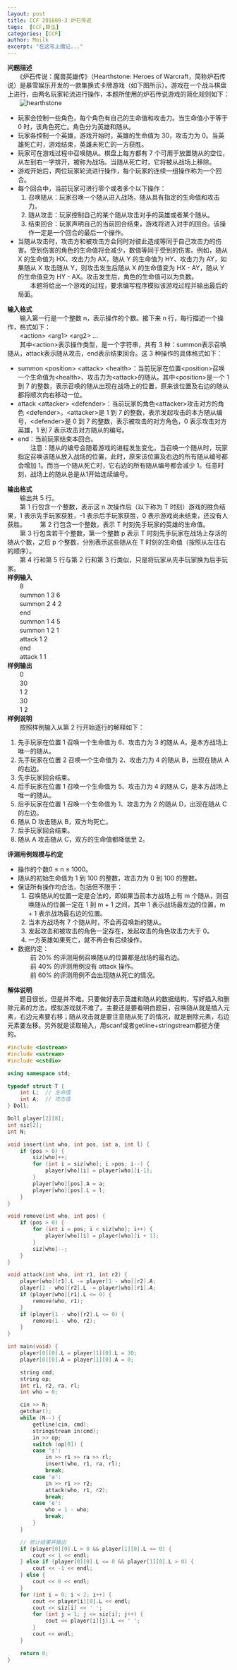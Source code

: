 ```yaml
---
layout: post
title: CCF 201609-3 炉石传说
tags:  [CCF,算法]
categories: [CCF]
author: Moilk
excerpt: "在这写上摘记..."
---
```


**问题描述**  
　　《炉石传说：魔兽英雄传》（Hearthstone: Heroes of Warcraft，简称炉石传说）是暴雪娱乐开发的一款集换式卡牌游戏（如下图所示）。游戏在一个战斗棋盘上进行，由两名玩家轮流进行操作，本题所使用的炉石传说游戏的简化规则如下：  
　　![hearthstone]({{site.baseurl}}/assets/images/ccf/hearthstone.jpg)  

* 玩家会控制一些角色，每个角色有自己的生命值和攻击力。当生命值小于等于 0 时，该角色死亡。角色分为英雄和随从。  
* 玩家各控制一个英雄，游戏开始时，英雄的生命值为 30，攻击力为 0。当英雄死亡时，游戏结束，英雄未死亡的一方获胜。  
* 玩家可在游戏过程中召唤随从。棋盘上每方都有 7 个可用于放置随从的空位，从左到右一字排开，被称为战场。当随从死亡时，它将被从战场上移除。  
* 游戏开始后，两位玩家轮流进行操作，每个玩家的连续一组操作称为一个回合。  
* 每个回合中，当前玩家可进行零个或者多个以下操作：  
    1) 召唤随从：玩家召唤一个随从进入战场，随从具有指定的生命值和攻击力。  
    2) 随从攻击：玩家控制自己的某个随从攻击对手的英雄或者某个随从。  
    3) 结束回合：玩家声明自己的当前回合结束，游戏将进入对手的回合。该操作一定是一个回合的最后一个操作。  
* 当随从攻击时，攻击方和被攻击方会同时对彼此造成等同于自己攻击力的伤害。受到伤害的角色的生命值将会减少，数值等同于受到的伤害。例如，随从 X 的生命值为 HX、攻击力为 AX，随从 Y 的生命值为 HY、攻击力为 AY，如果随从 X 攻击随从 Y，则攻击发生后随从 X 的生命值变为 HX - AY，随从 Y 的生命值变为 HY - AX。攻击发生后，角色的生命值可以为负数。  
　　本题将给出一个游戏的过程，要求编写程序模拟该游戏过程并输出最后的局面。  

**输入格式**  
　　输入第一行是一个整数 n，表示操作的个数。接下来 n 行，每行描述一个操作，格式如下：  
　　&lt;action> &lt;arg1> &lt;arg2> ...  
　　其中&lt;action>表示操作类型，是一个字符串，共有 3 种：summon表示召唤随从，attack表示随从攻击，end表示结束回合。这 3 种操作的具体格式如下：  

* summon &lt;position> &lt;attack> &lt;health>：当前玩家在位置&lt;position>召唤一个生命值为&lt;health>、攻击力为&lt;attack>的随从。其中&lt;position>是一个 1 到 7 的整数，表示召唤的随从出现在战场上的位置，原来该位置及右边的随从都将顺次向右移动一位。  
* attack &lt;attacker> &lt;defender>：当前玩家的角色&lt;attacker>攻击对方的角色 &lt;defender>。&lt;attacker>是 1 到 7 的整数，表示发起攻击的本方随从编号，&lt;defender>是 0 到 7 的整数，表示被攻击的对方角色，0 表示攻击对方英雄，1 到 7 表示攻击对方随从的编号。  
* end：当前玩家结束本回合。  
　　注意：随从的编号会随着游戏的进程发生变化，当召唤一个随从时，玩家指定召唤该随从放入战场的位置，此时，原来该位置及右边的所有随从编号都会增加 1。而当一个随从死亡时，它右边的所有随从编号都会减少 1。任意时刻，战场上的随从总是从1开始连续编号。  

**输出格式**  
　　输出共 5 行。  
　　第 1 行包含一个整数，表示这 n 次操作后（以下称为 T 时刻）游戏的胜负结果，1 表示先手玩家获胜，-1 表示后手玩家获胜，0 表示游戏尚未结束，还没有人获胜。
　　第 2 行包含一个整数，表示 T 时刻先手玩家的英雄的生命值。  
　　第 3 行包含若干个整数，第一个整数 p 表示 T 时刻先手玩家在战场上存活的随从个数，之后 p 个整数，分别表示这些随从在 T 时刻的生命值（按照从左往右的顺序）。  
　　第 4 行和第 5 行与第 2 行和第 3 行类似，只是将玩家从先手玩家换为后手玩家。  
**样例输入**  
　　8  
　　summon 1 3 6  
　　summon 2 4 2  
　　end  
　　summon 1 4 5  
　　summon 1 2 1  
　　attack 1 2  
　　end  
　　attack 1 1  
**样例输出**  
　　0  
　　30  
　　1 2  
　　30  
　　1 2  
**样例说明**  
　　按照样例输入从第 2 行开始逐行的解释如下：  

1. 先手玩家在位置 1 召唤一个生命值为 6、攻击力为 3 的随从 A，是本方战场上唯一的随从。  
2. 先手玩家在位置 2 召唤一个生命值为 2、攻击力为 4 的随从 B，出现在随从 A 的右边。  
3. 先手玩家回合结束。  
4. 后手玩家在位置 1 召唤一个生命值为 5、攻击力为 4 的随从 C，是本方战场上唯一的随从。  
5. 后手玩家在位置 1 召唤一个生命值为 1、攻击力为 2 的随从 D，出现在随从 C 的左边。  
6. 随从 D 攻击随从 B，双方均死亡。  
7. 后手玩家回合结束。  
8. 随从 A 攻击随从 C，双方的生命值都降低至 2。  

**评测用例规模与约定**  

* 操作的个数0 ≤ n ≤ 1000。  
* 随从的初始生命值为 1 到 100 的整数，攻击力为 0 到 100 的整数。  
* 保证所有操作均合法，包括但不限于：  
    1) 召唤随从的位置一定是合法的，即如果当前本方战场上有 m 个随从，则召唤随从的位置一定在 1 到 m + 1 之间，其中 1 表示战场最左边的位置，m + 1 表示战场最右边的位置。  
    2) 当本方战场有 7 个随从时，不会再召唤新的随从。  
    3) 发起攻击和被攻击的角色一定存在，发起攻击的角色攻击力大于 0。  
    4) 一方英雄如果死亡，就不再会有后续操作。  
* 数据约定：  
　　前 20% 的评测用例召唤随从的位置都是战场的最右边。  
　　前 40% 的评测用例没有 attack 操作。  
　　前 60% 的评测用例不会出现随从死亡的情况。  

**解体说明**  
　　题目很长，但是并不难。只要做好表示英雄和随从的数据结构，写好插入和删除元素的方法，模拟游戏就不难了。主要还是要看明白题目，召唤随从就是插入元素，右边元素要右移；随从攻击就是要注意随从死了的情况，就是删除元素，右边元素要左移。另外就是读取输入，用scanf或者getline+stringstream都挺方便的。  

```cpp
#include <iostream>
#include <sstream>
#include <cstdio>

using namespace std;

typedef struct T {
    int L;  // 生命值
    int A;  // 攻击值
} Doll;

Doll player[2][8];
int siz[2];
int N;

void insert(int who, int pos, int a, int l) {
    if (pos > 0) {
        siz[who]++;
        for (int i = siz[who]; i >pos; i--) {
            player[who][i] = player[who][i-1];
        }
        player[who][pos].A = a;
        player[who][pos].L = l;
    }
}

void remove(int who, int pos) {
    if (pos > 0) {
        for (int i = pos; i < siz[who]; i++) {
            player[who][i] = player[who][i + 1];
        }
        siz[who]--;
    }
}

void attack(int who, int r1, int r2) {
    player[who][r1].L -= player[1 - who][r2].A;
    player[1 - who][r2].L -= player[who][r1].A;
    if (player[who][r1].L <= 0) {
        remove(who, r1);
    }
    if (player[1 - who][r2].L <= 0) {
        remove(1 - who, r2);
    }
}

int main(void) {
    player[0][0].L = player[1][0].L = 30;
    player[0][0].A = player[1][0].A = 0;

    string cmd;
    string op;
    int r1, r2, ra, rl;
    int who = 0;

    cin >> N;
    getchar();
    while (N--) {
        getline(cin, cmd);
        stringstream in(cmd);
        in >> op;
        switch (op[0]) {
        case 's':
            in >> r1 >> ra >> rl;
            insert(who, r1, ra, rl);
            break;
        case 'a':
            in >> r1 >> r2;
            attack(who, r1, r2);
            break;
        case 'e':
            who = 1 - who;
            break;
        }
    }

    // 统计结果并输出
    if (player[0][0].L > 0 && player[1][0].L <= 0) {
        cout << 1 << endl;
    } else if (player[0][0].L <= 0 && player[1][0].L > 0) {
        cout << -1 << endl;
    } else {
        cout << 0 << endl;
    }
    for (int i = 0; i < 2; i++) {
        cout << player[i][0].L << endl;
        cout << siz[i] << ' ';
        for (int j = 1; j <= siz[i]; j++) {
            cout << player[i][j].L << ' ';
        }
        cout << endl;
    }

    return 0;
}

```
